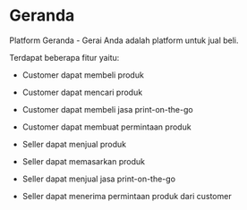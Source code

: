# Geranda
Platform Geranda - Gerai Anda adalah platform untuk jual beli.

Terdapat beberapa fitur yaitu:
- Customer dapat membeli produk
- Customer dapat mencari produk
- Customer dapat membeli jasa print-on-the-go
- Customer dapat membuat permintaan produk

- Seller dapat menjual produk
- Seller dapat memasarkan produk
- Seller dapat menjual jasa print-on-the-go
- Seller dapat menerima permintaan produk dari customer
